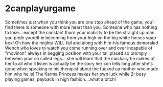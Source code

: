 # 2canplayurgame
Sometimes just when you think you are one step ahead of the game, you'll find there is someone with more heart than you. Someone who has nothing to lose....except the constant thorn your inability to be the straight up man you pride yourelf in becoming from your high on the big white horses soap box! Oh how the mighty WILL fall and along with him-his famous demoraled Wench who loves to watch you come running over and over incapable of "movinon" always in begging position with your tail placed so promply between your so called legs....she will learn that the mockary he makes of her to all who'll listen is actually be the story her son tells long after she's gone when speaking to his therapist about the fucked up mother who made him who he is! The Karma Princess makes her own luck while 2r busy playing games, payback in high fashion....what a bitch! 

